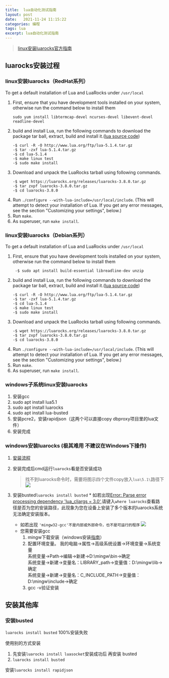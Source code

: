 ```yaml
---
title:  lua自动化测试指南  
layout: post  
date:   2021-11-24 11:15:22  
categories: 编程  
tags: lua  
excerpt: lua自动化测试指南
---
```



> [linux安装luarocks官方指南](https://github.com/luarocks/luarocks/wiki/Installation-instructions-for-Unix)

## luarocks安装过程

### linux安装luarocks（RedHat系列）

To get a default installation of Lua and LuaRocks under `/usr/local`

1. First, ensure that you have development tools installed on your system, otherwise run the command below to install
   them
    ```shell
    sudo yum install libtermcap-devel ncurses-devel libevent-devel readline-devel
    ```
2. build and install Lua, run the following commands to download the package tar ball, extract, build and install
   it.([lua source code](http://www.lua.org/ftp/))
    ```shell
    -$ curl -R -O http://www.lua.org/ftp/lua-5.1.4.tar.gz
    -$ tar -zxf lua-5.1.4.tar.gz
    -$ cd lua-5.1.4
    -$ make linux test
    -$ sudo make install
    ```
3. Download and unpack the LuaRocks tarball using following commands.
    ```shell
    -$ wget https://luarocks.org/releases/luarocks-3.8.0.tar.gz
    -$ tar zxpf luarocks-3.8.0.tar.gz
    -$ cd luarocks-3.8.0
    ```
4. Run `./configure --with-lua-include=/usr/local/include`. (This will attempt to detect your installation of Lua. If
   you get any error messages, see the section "Customizing your settings", below.)
5. Run `make`.
6. As superuser, run `make install`.

### linux安装luarocks（Debian系列）

To get a default installation of Lua and LuaRocks under `/usr/local`

1. First, ensure that you have development tools installed on your system, otherwise run the command below to install
   them
    ```shell
     -$ sudo apt install build-essential libreadline-dev unzip
    ```
2. build and install Lua, run the following commands to download the package tar ball, extract, build and install
   it.([lua source code](http://www.lua.org/ftp/))
    ```shell
    -$ curl -R -O http://www.lua.org/ftp/lua-5.1.4.tar.gz
    -$ tar -zxf lua-5.1.4.tar.gz
    -$ cd lua-5.1.4
    -$ make linux test
    -$ sudo make install
    ```
3. Download and unpack the LuaRocks tarball using following commands.
    ```shell
    -$ wget https://luarocks.org/releases/luarocks-3.8.0.tar.gz
    -$ tar zxpf luarocks-3.8.0.tar.gz
    -$ cd luarocks-3.8.0
    ```
4. Run `./configure --with-lua-include=/usr/local/include`. (This will attempt to detect your installation of Lua. If
   you get any error messages, see the section "Customizing your settings", below.)
5. Run `make`.
6. As superuser, run `make install`.

### windows子系统linux安装luarocks

1. 安装gcc
2. sudo apt install lua5.1
3. sudo apt install luarocks
4. sudo apt install lua-busted
5. 安装pcre2，安装rapidjson（这两个可以直接copy dbproxy项目里的lua文件）
6. 安装完成

### windows安装luarocks (极其难用 不建议在Windows下操作)

1. [安装流程](https://www.cnblogs.com/xulang/p/12535667.html)
2. 安装完成后cmd运行`luarocks`看是否安装成功
   > 找不到luarocks命令时，需要将图示四个文件copy放入`lua\5.1\`路径下 ![](https://i.loli.net/2021/11/24/HaimyRg9jqLStwb.png)

3. 安装busted`luarocks install busted`
    *
   如若出现[Error: Parse error processing dependency 'lua_cliargs = 3.0'](https://github.com/Olivine-Labs/busted/issues/590),请键入`where
   luarocks`查看路径是否为您的安装路径，此现象为您在设备上安装了多个版本的luarocks系统无法确定安装版本。
    * 如若出现 `'mingw32-gcc'不是内部或外部命令，也不是可运行的程序` ![](https://i.loli.net/2021/11/24/AjSJhNkOZ4FwKLY.png)
    * 您需要安装gcc
        1. mingw下载安装（windows安装[指南](https://www.msys2.org/)）
        2. 配置环境变量。 我的电脑->属性->高级系统设置->环境变量->系统变量  
           系统变量->Path->编辑->新建->D:\mingw\bin->确定  
           系统变量->新建->变量名：LIBRARY_path->变量值：D:\mingw\lib->确定  
           系统变量->新建->变量名：C_INCLUDE_PATH->变量值：D:\mingw\include->确定
        3. gcc -v验证安装

## 安装其他库

### 安装busted

`luarocks install busted` 100%安装失败

使用别的方式安装

1. 先安装`luarocks install luasocket`安装成功后 再安装 busted
2. `luarocks install busted`

安装`luarocks install rapidjson`